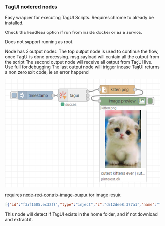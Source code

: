 ### TagUI nodered nodes

Easy wrapper for executing TagUI Scripts. Requires chrome to already be installed.

Check the headless option if run from inside docker or as a service.

Does not support running as root.

Node has 3 output nodes.
The top output node is used to continue the flow, once TagUI is done processing. msg.payload will contain all the output from the script
The second output node will receive all output from TagUI live. Use full for debugging
The last output node will trigger incase TagUI returns a non zero exit code, ie an error happend

![example](example.png)

requires [node-red-contrib-image-output](https://flows.nodered.org/node/node-red-contrib-image-output) for image result

```json
[{"id":"f3af1605.ec32f8","type":"inject","z":"de12dee8.377a1","name":"","props":[{"p":"payload"},{"p":"topic","vt":"str"}],"repeat":"","crontab":"","once":false,"onceDelay":0.1,"topic":"","payload":"","payloadType":"date","x":140,"y":80,"wires":[["7dd22cb.07c64d4"]]},{"id":"7dd22cb.07c64d4","type":"tagui tagui","z":"de12dee8.377a1","name":"","headless":false,"script":"https://www.google.dk/imghp?hl=en&ogbl\ntype q as cute kitten[enter]\nwait 2 sec\nif present('//div[@data-ri=\"0\"]')\n    snap //div[@data-ri=\"0\"] to kitten.png\nelse if present('//table//img')\n    snap //table//img to kitten.png","x":270,"y":80,"wires":[["b70aac26.17577"],[],[]]},{"id":"db71650e.26fae8","type":"image","z":"de12dee8.377a1","name":"","width":"160","data":"payload","dataType":"msg","thumbnail":false,"active":true,"pass":false,"outputs":0,"x":440,"y":100,"wires":[]},{"id":"b70aac26.17577","type":"file in","z":"de12dee8.377a1","name":"","filename":"kitten.png","format":"","chunk":false,"sendError":false,"encoding":"none","x":420,"y":60,"wires":[["db71650e.26fae8"]]}]
```


This node will detect if TagUI exists in the home folder, and if not download and extract it.